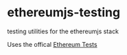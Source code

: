 # ethereumjs-testing
testing utilities for the ethereumjs stack

Uses the offical [Ethereum Tests](https://github.com/ethereum/tests)
